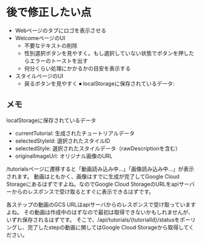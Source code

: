 # 後で修正したい点

- Webページのタブにロゴを表示させる
- WelcomeページのUI
    - 不要なテキストの削除
    - 性別選択ボタンを見やすく。もし選択していない状態でボタンを押したらエラーのトーストを出す
    - 何分くらい処理にかかるかの目安を表示する
- スタイルページのUI
    - 戻るボタンを見やすく
⏺ localStorageに保存されているデータ:

## メモ
localStorageに保存されているデータ
  - currentTutorial: 生成されたチュートリアルデータ
  - selectedStyleId: 選択されたスタイルID
  - selectedStyle: 選択されたスタイルデータ（rawDescriptionを含む）
  - originalImageUrl: オリジナル画像のURL


/tutorialsページに遷移すると「動画読み込み中...」「画像読み込み中...」が表示されます。
動画はともかく、画像はすでに生成が完了してGoogle Cloud Storageにあるはずですよね。なのでGoogle Cloud StorageのURLをapiサーバーからのレスポンスで受け取るとすぐに表示できるはずです。

各ステップの動画のGCS URLはapiサーバからのレスポンスで受け取っていますよね。
その動画は作成中のはずなので最初は取得できないかもしれませんが、いずれ保存されるはずです。
そこで、/api/tutorials/{tutorialId}/statusをポーリングし、完了したstepの動画に関してはGoogle Cloud Storageから取得してください。
